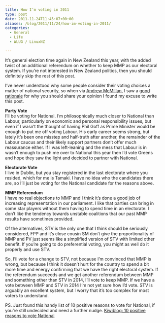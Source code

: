 ```yaml
---
title: How I’m voting in 2011
type: post
date: 2011-11-24T11:45:07+00:00
aliases: /blog/2011/11/24/how-im-voting-in-2011/
categories:
  - General
  - Life
  - WLUG / LinuxNZ

---
```

It&#8217;s general election time again in New Zealand this year, with the added twist of an additional referendum on whether to keep MMP as our electoral system. If you&#8217;re not interested in New Zealand politics, then you should definitely skip the rest of this post.

I&#8217;ve never understood why some people consider their voting choices a matter of national security, so when via <a href="http://andrew.mcmillan.net.nz/blog/obligation_to_vote_2011" title="Andrew McMillan" target="_blank">Andrew McMillan</a>, I saw a <a href="http://morgue.isprettyawesome.com/?p=2615" title="reasonable rationale" target="_blank">good rationale</a> for why you should share your opinion I found my excuse to write this post.

**Party Vote**  
I&#8217;ll be voting for National. I&#8217;m philosophically much closer to National than Labour, particularly on economic and personal responsibility issues, but even if I wasn&#8217;t the thought of having Phil Goff as Prime Minister would be enough to put me off voting Labour. His early career seems strong, but lately it&#8217;s been one misstep and half-truth after another, the remainder of the Labour caucus and their likely support partners don&#8217;t offer much reassurance either. If I was left-leaning and the mess that Labour is in wasn&#8217;t enough to push me over to National this year then I&#8217;d vote Greens and hope they saw the light and decided to partner with National.

**Electorate Vote**  
I live in Dublin, but you stay registered in the last electorate where you resided, which for me is Tamaki. I have no idea who the candidates there are, so I&#8217;ll just be voting for the National candidate for the reasons above.

**MMP Referendum**  
I have no real objections to MMP and I think it&#8217;s done a good job of increasing representation in our parliament. I like that parties can bring in some star players without them having to spend time in an electorate. I don&#8217;t like the tendency towards unstable coalitions that our past MMP results have sometimes provided.

Of the alternatives, STV is the only one that I think should be seriously considered, FPP and it&#8217;s close cousin SM don&#8217;t give the proportionality of MMP and PV just seems like a simplified version of STV with limited other benefit. If you&#8217;re going to do preferential voting, you might as well do it properly and use STV.

So, I&#8217;ll vote for a change to STV, not because I&#8217;m convinced that MMP is wrong, but because I think it doesn&#8217;t hurt for the country to spend a bit more time and energy confirming that we have the right electoral system. If the referendum succeeds and we get another referendum between MMP and something other than STV in 2014, I&#8217;ll vote to keep MMP. If we have a vote between MMP and STV in 2014 I&#8217;m not yet sure how I&#8217;d vote. STV is arguably an excellent system, but I worry that it&#8217;s too complex for most voters to understand.

PS. Just found this handy list of 10 positive reasons to vote for National, if you&#8217;re still undecided and need a further nudge. <a href="http://www.kiwiblog.co.nz/2011/11/10_positive_reasons_to_vote_national.html" title="http://www.kiwiblog.co.nz/2011/11/10_positive_reasons_to_vote_national.html" target="_blank">Kiwiblog: 10 positive reasons to vote National</a>